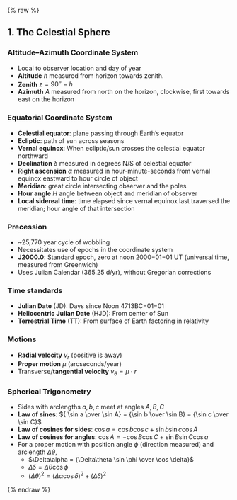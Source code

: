 {% raw %}

## 1. The Celestial Sphere

### Altitude–Azimuth Coordinate System

* Local to observer location and day of year
* **Altitude** $h$ measured from horizon towards zenith.
* **Zenith** $z = 90^\circ - h$
* **Azimuth** $A$ measured from north on the horizon, clockwise, first towards
  east on the horizon

### Equatorial Coordinate System

* **Celestial equator**: plane passing through Earth’s equator
* **Ecliptic**: path of sun across seasons
* **Vernal equinox**: When ecliptic/sun crosses the celestial equator northward
* **Declination** $\delta$ measured in degrees N/S of celestial equator
* **Right ascension** $\alpha$ measured in hour-minute-seconds from vernal equinox
  eastward to hour circle of object
* **Meridian**: great circle intersecting observer and the poles
* **Hour angle** $H$ angle between object and meridian of observer
* **Local sidereal time**: time elapsed since vernal equinox last traversed
  the meridian; hour angle of that intersection

### Precession

* ~25,770 year cycle of wobbling
* Necessitates use of epochs in the coordinate system
* **J2000.0**: Standard epoch, zero at noon 2000−01−01 UT
  (universal time, measured from Greenwich)
* Uses Julian Calendar (365.25 d/yr), without Gregorian corrections

### Time standards

* **Julian Date** (JD): Days since Noon 4713BC−01−01
* **Heliocentric Julian Date** (HJD): From center of Sun
* **Terrestrial Time** (TT): From surface of Earth factoring in relativity

### Motions

* **Radial velocity** $v_r$ (positive is away)
* **Proper motion** $\mu$ (arcseconds/year)
* Transverse/**tangential velocity** $v_\theta = \mu \cdot r$

### Spherical Trigonometry

* Sides with arclengths $a, b, c$ meet at angles $A, B, C$
* **Law of sines**: ${ \sin a \over \sin A} = {\sin b \over \sin B} = {\sin c \over \sin C}$
* **Law of cosines for sides**: $\cos a = \cos b \cos c + \sin b \sin c \cos A$
* **Law of cosines for angles**: $\cos A = − \cos B \cos C + \sin B \sin C \cos a$
* For a proper motion with position angle $\phi$ (direction measured) and
  arclength $\Delta\theta$,
  * $\Delta\alpha = {\Delta\theta \sin \phi \over \cos \delta}$
  * $\Delta\delta = \Delta\theta \cos \phi$
  * $(\Delta\theta)^2 = (\Delta\alpha \cos \delta)^2 + (\Delta\delta)^2$
  
{% endraw %}